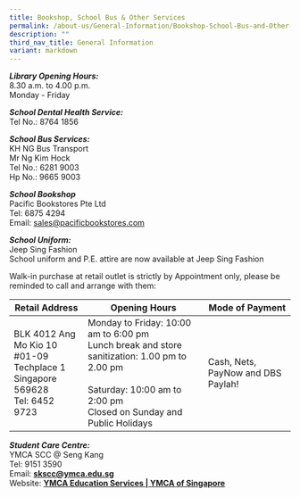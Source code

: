 ```yaml
---
title: Bookshop, School Bus & Other Services
permalink: /about-us/General-Information/Bookshop-School-Bus-and-Other-Services/
description: ""
third_nav_title: General Information
variant: markdown
---
```

**_Library Opening Hours:_**<br>
8.30 a.m. to 4.00 p.m.<br>
Monday - Friday

**_School Dental Health Service:_**<br>
Tel No.: 8764 1856

**_School Bus Services:_**<br>
KH NG Bus Transport<br>
Mr Ng Kim Hock<br>
Tel No.: 6281 9003<br>
Hp No.: 9665 9003

**_School Bookshop_**<br>
Pacific Bookstores Pte Ltd<br>
Tel: 6875 4294<br>
Email: sales@pacificbookstores.com<br>

**_School Uniform:_**<br>
Jeep Sing Fashion  
School uniform and P.E. attire are now available at Jeep Sing Fashion
  
Walk-in purchase at retail outlet is strictly by Appointment only, please be reminded to call and arrange with them:

| Retail Address | Opening Hours | Mode of Payment |
| -------- | -------- | -------- |
| BLK 4012 Ang Mo Kio 10 <br>#01-09 Techplace 1 <br>Singapore 569628<br>Tel: 6452 9723     | Monday to Friday: 10:00 am to 6:00 pm<br>Lunch break and store sanitization: 1.00 pm to 2.00 pm<br><br>Saturday: 10:00 am to 2:00 pm<br>Closed on Sunday and Public Holidays     | Cash, Nets, PayNow and DBS Paylah!    |


**_Student Care Centre:_**<br>
YMCA SCC @ Seng Kang<br>
Tel: 9151 3590<br>
Email:&nbsp;[**skscc@ymca.edu.sg**](mailto:skscc@ymca.edu.sg)<br>
Website:&nbsp;**[YMCA Education Services | YMCA of Singapore](https://www.ymca.org.sg/education/ymca-education-services/)**